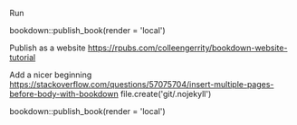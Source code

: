 Run 

bookdown::publish_book(render = 'local')

Publish as a website 
https://rpubs.com/colleengerrity/bookdown-website-tutorial


Add a nicer beginning 
https://stackoverflow.com/questions/57075704/insert-multiple-pages-before-body-with-bookdown 
file.create('git/.nojekyll')


bookdown::publish_book(render = 'local')
